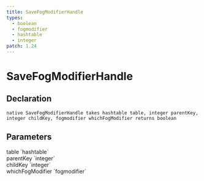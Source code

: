 ```yaml
---
title: SaveFogModifierHandle
types:
  - boolean
  - fogmodifier
  - hashtable
  - integer
patch: 1.24
---
```


# SaveFogModifierHandle

## Declaration

```
native SaveFogModifierHandle takes hashtable table, integer parentKey, integer childKey, fogmodifier whichFogModifier returns boolean
```

## Parameters
<dl>
  <dt>table `hashtable`</dt>
  <dd></dd>

  <dt>parentKey `integer`</dt>
  <dd></dd>

  <dt>childKey `integer`</dt>
  <dd></dd>

  <dt>whichFogModifier `fogmodifier`</dt>
  <dd></dd>
</dl>